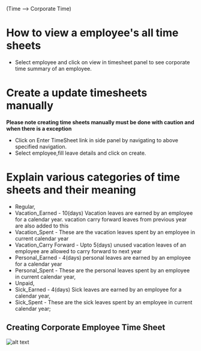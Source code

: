 (Time --> Corporate Time)
# How to view a employee's all time sheets
- Select employee and click on view in timesheet panel to see corporate time summary of an employee.

# Create a update timesheets manually
**Please note creating time sheets manually must be done with caution and when there is a exception**

- Click on Enter TimeSheet link in side panel by navigating to above specified navigation.
- Select employee,fill leave details and click on create.

# Explain various categories of time sheets and their meaning
 -   Regular,
 -   Vacation_Earned - 10(days) Vacation leaves are earned by an employee for a calendar year. vacation carry forward leaves from previous year are also added to this
 -   Vacation_Spent - These are the vacation leaves spent by an employee in current calendar year
 -   Vacation_Carry Forward - Upto 5(days) unused vacation leaves of an employee are allowed to carry forward to next year
 -   Personal_Earned - 4(days) personal leaves are earned by an employee for a calendar year
 -   Personal_Spent - These are the personal leaves spent by an employee in current calendar year,
 -   Unpaid,
 -   Sick_Earned - 4(days) Sick leaves are earned by an employee for a calendar year,
 -   Sick_Spent - These are the sick leaves spent by an employee in current calendar year;

Creating Corporate Employee Time Sheet
--
![alt text](../../images/timesheets/create-corp-time-sheet.png "Time")